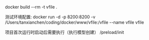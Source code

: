 docker build --rm -t vfile .

测试环境配置:
docker run -d -p 8200:8200 -v /Users/tanxianchen/coding/docker/www/vfile:/vfile --name vfile vfile

项目首次运行时启动后需要执行（执行模型创建） /preload/init
